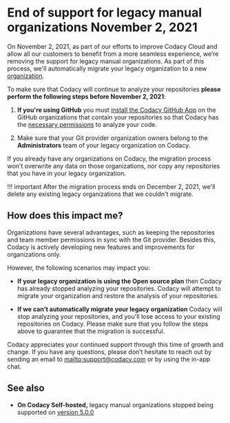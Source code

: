 # End of support for legacy manual organizations November 2, 2021

On November 2, 2021, as part of our efforts to improve Codacy Cloud and allow all our customers to benefit from a more seamless experience, we’re removing the support for legacy manual organizations. As part of this process, we'll automatically migrate your legacy organization to a new [organization](../../organizations/what-are-organizations.md).

To make sure that Codacy will continue to analyze your repositories **please perform the following steps before November 2, 2021**:

1.  **If you're using GitHub** you must [install the Codacy GitHub App](https://github.com/apps/codacy-production/installations/new) on the GitHub organizations that contain your repositories so that Codacy has the [necessary permissions](../../getting-started/which-permissions-does-codacy-need-from-my-account.md) to analyze your code.

1.  Make sure that your Git provider organization owners belong to the **Administrators** team of your legacy organization on Codacy.

If you already have any organizations on Codacy, the migration process won't overwrite any data on those organizations, nor copy any repositories that you have in your legacy organization.

!!! important
    After the migration process ends on December 2, 2021, we'll delete any existing legacy organizations that we couldn't migrate.

## How does this impact me?

Organizations have several advantages, such as keeping the repositories and team member permissions in sync with the Git provider. Besides this, Codacy is actively developing new features and improvements for organizations only.

However, the following scenarios may impact you:

-   **If your legacy organization is using the Open source plan** then Codacy has already stopped analyzing your repositories. Codacy will attempt to migrate your organization and restore the analysis of your repositories.

-   **If we can't automatically migrate your legacy organization** Codacy will stop analyzing your repositories, and you'll lose access to your existing repositories on Codacy. Please make sure that you follow the steps above to guarantee that the migration is successful.

Codacy appreciates your continued support through this time of growth and change. If you have any questions, please don’t hesitate to reach out by sending an email to <mailto:support@codacy.com> or by using the in-app chat.

## See also

-   **On Codacy Self-hosted,** legacy manual organizations stopped being supported on [version 5.0.0](../self-hosted/self-hosted-v5.0.0.md)
